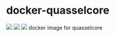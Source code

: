 # docker-quasselcore
[![](https://images.microbadger.com/badges/image/rtzq0/docker-quasselcore.svg)](https://microbadger.com/images/rtzq0/docker-quasselcore "Get your own image badge on microbadger.com") [![](https://images.microbadger.com/badges/version/rtzq0/docker-quasselcore.svg)](https://microbadger.com/images/rtzq0/docker-quasselcore "Get your own version badge on microbadger.com") [![](https://images.microbadger.com/badges/commit/rtzq0/docker-quasselcore.svg)](https://microbadger.com/images/rtzq0/docker-quasselcore "Get your own commit badge on microbadger.com") 
docker image for quasselcore
